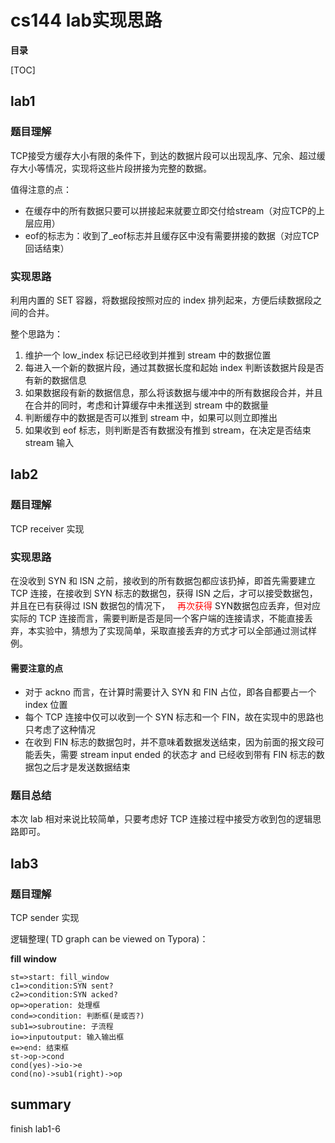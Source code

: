 # cs144 lab实现思路

**目录** 

[TOC]

## lab1

### 题目理解

TCP接受方缓存大小有限的条件下，到达的数据片段可以出现乱序、冗余、超过缓存大小等情况，实现将这些片段拼接为完整的数据。

值得注意的点：

- 在缓存中的所有数据只要可以拼接起来就要立即交付给stream（对应TCP的上层应用）
- eof的标志为：收到了_eof标志并且缓存区中没有需要拼接的数据（对应TCP回话结束）



### 实现思路

利用内置的 SET 容器，将数据段按照对应的 index 排列起来，方便后续数据段之间的合并。

整个思路为：

1. 维护一个 low_index 标记已经收到并推到 stream 中的数据位置
2. 每进入一个新的数据片段，通过其数据长度和起始 index 判断该数据片段是否有新的数据信息
3. 如果数据段有新的数据信息，那么将该数据与缓冲中的所有数据段合并，并且在合并的同时，考虑和计算缓存中未推送到 stream 中的数据量
4. 判断缓存中的数据是否可以推到 stream 中，如果可以则立即推出
5. 如果收到 eof 标志，则判断是否有数据没有推到 stream，在决定是否结束 stream 输入



## lab2

### 题目理解

TCP receiver 实现

### 实现思路

在没收到 SYN 和 ISN 之前，接收到的所有数据包都应该扔掉，即首先需要建立 TCP 连接，在接收到 SYN 标志的数据包，获得 ISN 之后，才可以接受数据包，并且在已有获得过 ISN 数据包的情况下，  <font color = 'red'> 再次获得</font> SYN数据包应丢弃，但对应实际的 TCP 连接而言，需要判断是否是同一个客户端的连接请求，不能直接丢弃，本实验中，猜想为了实现简单，采取直接丢弃的方式才可以全部通过测试样例。

#### 需要注意的点

- 对于 ackno 而言，在计算时需要计入 SYN 和 FIN 占位，即各自都要占一个 index 位置
- 每个 TCP 连接中仅可以收到一个 SYN 标志和一个 FIN，故在实现中的思路也只考虑了这种情况
- 在收到 FIN 标志的数据包时，并不意味着数据发送结束，因为前面的报文段可能丢失，需要 stream input ended 的状态才 and 已经收到带有 FIN 标志的数据包之后才是发送数据结束



### 题目总结

本次 lab 相对来说比较简单，只要考虑好 TCP 连接过程中接受方收到包的逻辑思路即可。





## lab3

### 题目理解

TCP sender 实现

逻辑整理( TD graph can be viewed on Typora)：

**fill window**





```flow
st=>start: fill_window
c1=>condition:SYN sent?
c2=>condition:SYN acked?
op=>operation: 处理框
cond=>condition: 判断框(是或否?)
sub1=>subroutine: 子流程
io=>inputoutput: 输入输出框
e=>end: 结束框
st->op->cond
cond(yes)->io->e
cond(no)->sub1(right)->op
```












## summary 
finish lab1-6















```
